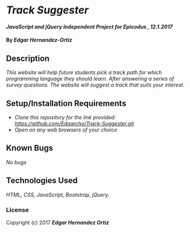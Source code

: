 # _Track Suggester_

#### _JavaScript and jQuery Independent Project for Epicodus , 12.1.2017_

#### By _**Edgar Hernandez-Ortiz**_

## Description

_This website will help future students pick a track path for which programming language they should learn. After answering a series of survey questions. The website will suggest a track that suits your interest._

## Setup/Installation Requirements

* _Clone this repository for the link provided: https://github.com/Edgarcho/Track-Suggester.git_
* _Open on any web browsers of your choice_

## Known Bugs

_No bugs_


## Technologies Used

_HTML, CSS, JavaScript, Bootstrap, jQuery._

### License
Copyright (c) 2017 **_Edgar Hernandez Ortiz_**
